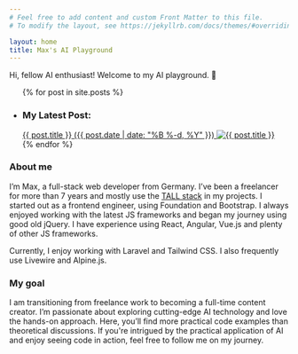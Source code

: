 ```yaml
---
# Feel free to add content and custom Front Matter to this file.
# To modify the layout, see https://jekyllrb.com/docs/themes/#overriding-theme-defaults

layout: home
title: Max's AI Playground
---
```


<div class="text-center">Hi, fellow AI enthusiast! Welcome to my AI playground. 👋</div>

<!-- Here are my latest posts (not much to see yet 🤓, but stay tuned — more is coming soon!): -->

<ul class="mt-6 mb-14 w-full list-none">
    {% for post in site.posts %}
    <li class="p-8 bg-blue-100 rounded-md">
        <h3 class="mt-0 mb-6 text-brand-red">My Latest Post</em>:</h3>
        <a class="block my-0 font-bold no-underline text-lg" href="{{ post.url }}">
            <span class="block">
                <!-- <span>»</span> -->
                <span class="underline">{{ post.title }} ({{ post.date | date: "%B %-d, %Y" }})</span>
            </span>
            <span class="block sm:w-3/4">
                <img class="!mt-4 !mb-2 shadow-sm rounded-md" src="{{ post.cover }}" srcset="{{ post.cover2x }} 2x" title="{{ post.title }}">
            </span>
        </a>
    </li>
    {% endfor %}
</ul>

### About me
I’m Max, a full-stack web developer from Germany. I’ve been a freelancer for more than 7 years and mostly use the <a href="https://tallstack.dev/" title="TALL stack" target="_blank">TALL stack</a> in my projects. I started out as a frontend engineer, using Foundation and Bootstrap. I always enjoyed working with the latest JS frameworks and began my journey using good old jQuery. I have experience using React, Angular, Vue.js and plenty of other JS frameworks.

Currently, I enjoy working with Laravel and Tailwind CSS. I also frequently use Livewire and Alpine.js.

### My goal
I am transitioning from freelance work to becoming a full-time content creator. I’m passionate about exploring cutting-edge AI technology and love the hands-on approach. Here, you’ll find more practical code examples than theoretical discussions. If you're intrigued by the practical application of AI and enjoy seeing code in action, feel free to follow me on my journey.
